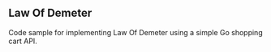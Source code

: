 ## Law Of Demeter

Code sample for implementing Law Of Demeter using a simple Go shopping cart API.
